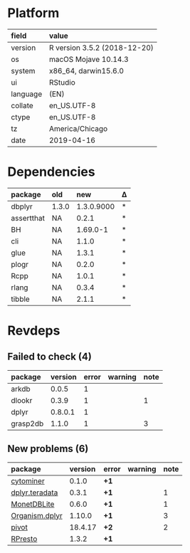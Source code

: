 # Platform

|field    |value                        |
|:--------|:----------------------------|
|version  |R version 3.5.2 (2018-12-20) |
|os       |macOS Mojave 10.14.3         |
|system   |x86_64, darwin15.6.0         |
|ui       |RStudio                      |
|language |(EN)                         |
|collate  |en_US.UTF-8                  |
|ctype    |en_US.UTF-8                  |
|tz       |America/Chicago              |
|date     |2019-04-16                   |

# Dependencies

|package    |old   |new        |Δ  |
|:----------|:-----|:----------|:--|
|dbplyr     |1.3.0 |1.3.0.9000 |*  |
|assertthat |NA    |0.2.1      |*  |
|BH         |NA    |1.69.0-1   |*  |
|cli        |NA    |1.1.0      |*  |
|glue       |NA    |1.3.1      |*  |
|plogr      |NA    |0.2.0      |*  |
|Rcpp       |NA    |1.0.1      |*  |
|rlang      |NA    |0.3.4      |*  |
|tibble     |NA    |2.1.1      |*  |

# Revdeps

## Failed to check (4)

|package  |version |error |warning |note |
|:--------|:-------|:-----|:-------|:----|
|arkdb    |0.0.5   |1     |        |     |
|dlookr   |0.3.9   |1     |        |1    |
|dplyr    |0.8.0.1 |1     |        |     |
|grasp2db |1.1.0   |1     |        |3    |

## New problems (6)

|package                                     |version |error  |warning |note |
|:-------------------------------------------|:-------|:------|:-------|:----|
|[cytominer](problems.md#cytominer)          |0.1.0   |__+1__ |        |     |
|[dplyr.teradata](problems.md#dplyrteradata) |0.3.1   |__+1__ |        |1    |
|[MonetDBLite](problems.md#monetdblite)      |0.6.0   |__+1__ |        |1    |
|[Organism.dplyr](problems.md#organismdplyr) |1.10.0  |__+1__ |        |3    |
|[pivot](problems.md#pivot)                  |18.4.17 |__+2__ |        |2    |
|[RPresto](problems.md#rpresto)              |1.3.2   |__+1__ |        |     |

